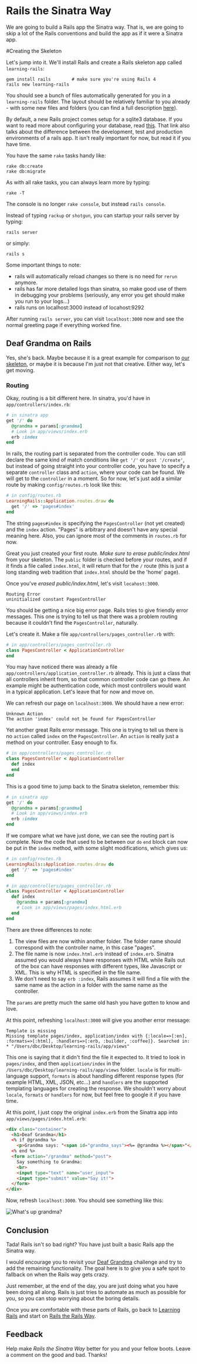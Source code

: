 # Rails the Sinatra Way

We are going to build a Rails app the Sinatra way.  That is, we are going to skip a lot of the Rails conventions and build the app as if it were a Sinatra app. 

#Creating the Skeleton

Let's jump into it.  We'll install Rails and create a Rails skeleton app called `learning-rails`:

    gem install rails        # make sure you're using Rails 4
    rails new learning-rails
    
You should see a bunch of files automatically generated for you in a `learning-rails` folder.  The layout should be relatively familiar to you already - with some new files and folders (you can find a full description [here](http://guides.rubyonrails.org/getting_started.html#creating-the-blog-application)).

By default, a new Rails project comes setup for a sqlite3 database.  If you want to read more about configuring your database, read [this](http://guides.rubyonrails.org/configuring.html#configuring-a-database).  That link also talks about the difference between the development, test and production environments of a rails app.  It isn't really important for now, but read it if you have time.

You have the same `rake` tasks handy like:

    rake db:create
    rake db:migrate
    
As with all rake tasks, you can always learn more by typing:

    rake -T
    
The console is no longer `rake console`, but instead `rails console`.
    
Instead of typing `rackup` or `shotgun`, you can startup your rails server by typing:

    rails server
    
or simply:

    rails s
    
Some important things to note:
  * rails will automatically reload changes so there is no need for `rerun` anymore.
  * rails has far more detailed logs than sinatra, so make good use of them in debugging your problems (seriously, any error you get should make you run to your logs...)
  * rails runs on localhost:3000 instead of locahost:9292

After running `rails server`, you can visit `localhost:3000` now and see the normal greeting page if everything worked fine.

## Deaf Grandma on Rails

Yes, she's back.  Maybe because it is a great example for comparison to [our skeleton](https://github.com/nighthawks-2014/sinatra_skeleton_mvc), or maybe it is because I'm just not that creative.  Either way, let's get moving.

### Routing

Okay, routing is a bit different here.  In sinatra, you'd have in `app/controllers/index.rb`:

```ruby
# in sinatra app
get '/' do
  @grandma = params[:grandma]
  # Look in app/views/index.erb
  erb :index
end
```

In rails, the routing part is separated from the controller code. You can still declare the same kind of match conditions like `get '/'` or `post '/create'`, but instead of going straight into your controller code, you have to specify a separate `controller` class and `action`, where your code can be found.  We will get to the `controller` in a moment.  So for now, let's just add a similar route by making `config/routes.rb` look like this:

```ruby
# in config/routes.rb
LearningRails::Application.routes.draw do
  get '/' => 'pages#index'
end
```

The string `pages#index` is specifying the `PagesController` (not yet created) and the `index` action.  "Pages" is arbitrary and doesn't have any special meaning here.  Also, you can ignore most of the comments in `routes.rb` for now.
    
Great you just created your first route.  *Make sure to erase public/index.html* from your skeleton.  The `public` folder is checked before your routes, and if it finds a file called `index.html`, it will return that for the `/` route (this is just a long standing web tradition that `index.html` should be the 'home' page).

Once you've *erased public/index.html*, let's visit `locahost:3000`.

    Routing Error
    uninitialized constant PagesController
    
You should be getting a nice big error page.  Rails tries to give friendly error messages.  This one is trying to tell us that there was a problem routing because it couldn't find the `PagesController`, naturally.

Let's create it.  Make a file `app/controllers/pages_controller.rb` with:

```ruby
# in app/controllers/pages_controller.rb
class PagesController < ApplicationController
end
```

You may have noticed there was already a file `app/controllers/application_controller.rb` already.  This is just a class that all controllers inherit from, so that common controller code can go there.  An example might be authentication code, which most controllers would want in a typical application.  Let's leave that for now and move on.

We can refresh our page on `localhost:3000`.  We should have a new error:

    Unknown Action
    The action 'index' could not be found for PagesController

Yet another great Rails error message.  This one is trying to tell us there is no `action` called `index` on the `PagesController`.  An `action` is really just a method on your controller.  Easy enough to fix.

```ruby
# in app/controllers/pages_controller.rb
class PagesController < ApplicationController
  def index
  end
end
```

This is a good time to jump back to the Sinatra skeleton, remember this:

```ruby
# in sinatra app
get '/' do
  @grandma = params[:grandma]
  # Look in app/views/index.erb
  erb :index
end
```

If we compare what we have just done, we can see the routing part is complete.  Now the code that used to be between our `do` `end` block can now be put in the `index` method, with some slight modifications, which gives us:

```ruby
# in config/routes.rb
LearningRails::Application.routes.draw do
  get '/' => 'pages#index'
end
```

```ruby
# in app/controllers/pages_controller.rb
class PagesController < ApplicationController
  def index
    @grandma = params[:grandma]
    # Look in app/views/pages/index.html.erb
  end
end
```

There are three differences to note:
  1. The view files are now within another folder.  The folder name should correspond with the controller name, in this case "pages".
  2. The file name is now `index.html.erb` instead of `index.erb`.  Sinatra assumed you would always have responses with HTML while Rails out of the box can have responses with different types, like Javascript or XML. This is why HTML is specified in the file name.
  3. We don't need to say `erb :index`, Rails assumes it will find a file with the same name as the action in a folder with the same name as the controller.

The `params` are pretty much the same old hash you have gotten to know and love.

At this point, refreshing `localhost:3000` will give you another error message:

    Template is missing
    Missing template pages/index, application/index with {:locale=>[:en], :formats=>[:html], :handlers=>[:erb, :builder, :coffee]}. Searched in: * "/Users/dbc/Desktop/learning-rails/app/views"
    
This one is saying that it didn't find the file it expected to.  It tried to look in `pages/index`, and then `application/index` in the `/Users/dbc/Desktop/learning-rails/app/views` folder.  `locale` is for multi-language support, `formats` is about handling different response types (for example HTML, XML, JSON, etc...) and `handlers` are the supported templating languages for creating the response.  We shouldn't worry about `locale`, `formats` or `handlers` for now, but feel free to google it if you have time.

At this point, I just copy the original `index.erb` from the Sinatra app into `app/views/pages/index.html.erb`:

```html
<div class="container">
  <h1>Deaf Grandma</h1>
  <% if @grandma %>
    <p>Grandma says: "<span id="grandma_says"><%= @grandma %></span>"</p>
  <% end %>
  <form action="/grandma" method="post">
    Say something to Grandma:
    <br>
    <input type="text" name="user_input">
    <input type="submit" value="Say it!">
  </form>
</div>
```

Now, refresh `localhost:3000`. You should see something like this:

![What's up grandma?](http://i.imgur.com/dxWyDLc.png)

## Conclusion

Tada!  Rails isn't so bad right?
You have just built a basic Rails app the Sinatra way.

I would encourage you to revisit your [Deaf Grandma](/otters-2014/deaf-sinatra-1-synchronous-forms-challenge) challenge and try to add the remaining functionality.  The goal here is to give you a safe spot to fallback on when the Rails way gets crazy.

Just remember, at the end of the day, you are just doing what you have been doing all along.  Rails is just tries to automate as much as possible for you, so you can stop worrying about the boring details.

Once you are comfortable with these parts of Rails, go back to [Learning Rails](./learning-rails.md) and start on [Rails the Rails Way](./rails-the-rails-way.md).

## Feedback

Help make _Rails the Sinatra Way_ better for you and your fellow boots.  Leave a comment on the good and bad.
Thanks!

